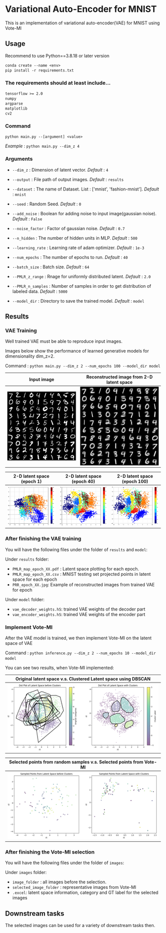 # Variational Auto-Encoder for MNIST

This is an implementation of variational auto-encoder(VAE) for MNIST using Vote-MI

## Usage
Recommend to use Python==3.8.18 or later version

```
conda create --name <env>
pip install -r requirements.txt
```

### The requirements should at least include...
```
tensorflow >= 2.0
numpy
argparse
matplotlib
cv2
```

### Command
```
python main.py --[argument] <value>
```

*Example* : `python main.py --dim_z 4`

### Arguments

* `--dim_z` : Dimension of latent vector. *Default* : `4`
* `--output` : File path of output images. *Default* : `results`
* `--dataset` : The name of Dataset. List : ['mnist', 'fashion-mnist']. *Default* : `mnist`
* `--seed` : Random Seed. *Default* : `0`
* `--add_noise` : Boolean for adding noise to input image(gaussian noise). *Default* : `False`
* `--noise_factor` : Factor of gaussian noise. *Default* : `0.7`
* `--n_hidden` : The number of hidden units in MLP. *Default* : `500`
* `--learning_rate` : Learning rate of adam optimizer. *Default* : `1e-3`
* `--num_epochs` : The number of epochs to run. *Default* : `40`
* `--batch_size` : Batch size. *Default* : `64`

* `--PMLR_z_range` : Rnage for uniformly distributed latent. *Default* : `2.0`
* `--PMLR_n_samples` : Number of samples in order to get distribution of labeled data. *Default* : `5000`
* `--model_dir` : Directory to save the trained model. *Default* : `model`

## Results

### VAE Training

Well trained VAE must be able to reproduce input images.

Images below show the performance of learned generative models for dimensionality dim_z=2.

Command : `python main.py --dim_z 2 --num_epochs 100 --model_dir model`

|Input image|Reconstructed image from 2-D latent space|
|:---:|:---:|
|<img src="github_images/input.jpg">|<img src="github_images/dim_z_2.jpg">|

|2-D latent space (epoch 1)|2-D latent space (epoch 40)|2-D latent space (epoch 100)|
|:---:|:---:|:---:|
|<img src="github_images/PMLR_epoch_1.PNG">|<img src="github_images/PMLR_epoch_40.PNG">|<img src="github_images/PMLR_epoch_100.PNG">|

### After finishing the VAE training

You will have the following files under the folder of `results` and `model`:

Under `results` folder:

* `PMLR_map_epoch_XX.pdf` : Latent space plotting for each epoch.
* `PMLR_map_epoch_XX.csv` : MNIST testing set projected points in latent space for each epoch
* `PRR_epoch_XX.jpg`: Example of reconstructed images from trained VAE for epoch

Under `model` folder:
* `vae_decoder_weights.h5`: trained VAE weights of the decoder part
* `vae_encoder_weights.h5`: trained VAE weights of the encoder part


### Implement Vote-MI

After the VAE model is trained, we then implement Vote-MI on the latent space of VAE

Command : `python inference.py --dim_z 2 --num_epochs 10 --model_dir model`

You can see two results, when Vote-MI implemented:

|Original latent space v.s. Clustered Latent space using DBSCAN|
|:---:|
|<img src="github_images/Clusters.PNG">|

|Selected points from random samples v.s. Selected points from Vote-MI|
|:---:|
|<img src="github_images/selected.png">|

### After finishing the Vote-MI selection

You will have the following files under the folder of `images`:

Under `images` folder:

* `image_folder` : all images before the selection.
* `selected_image_folder` : representative images from Vote-MI
* `.excel`: latent space information, category and GT label for the selected images

## Downstream tasks

The selected images can be used for a variety of downstream tasks then.
